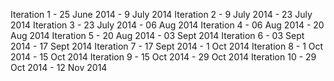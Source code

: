 Iteration 1 - 25 June 2014 - 9 July 2014
Iteration 2 - 9 July 2014 - 23 July 2014
Iteration 3 - 23 July 2014 - 06 Aug 2014
Iteration 4 - 06 Aug 2014 - 20 Aug 2014
Iteration 5 - 20 Aug 2014 - 03 Sept 2014
Iteration 6 - 03 Sept 2014 - 17 Sept 2014
Iteration 7 - 17 Sept 2014 - 1 Oct 2014
Iteration 8 - 1 Oct 2014 - 15 Oct 2014
Iteration 9 - 15 Oct 2014 - 29 Oct 2014
Iteration 10 - 29 Oct 2014 - 12 Nov 2014